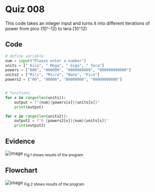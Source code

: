 # Quiz 008
This code takes an integer input and turns it into different iterations of power from pico (10^-12) to tera (10^12)

## Code

```py
# define variable
num = input("Please enter a number")
units = [" Kilo", " Mega", " Giga", " Tera"]
powers = ["000", "000000", "0000000000", "000000000000"]
units2 = ["Mili", "Micro", "Nano", "Pico"]
powers2 = ["00", "00000", "00000000", "00000000000"]


# functions
for x in range(len(units)):
    output = f"{num}{powers[x]}{units[x]}"
    print(output)

for x in range(len(units2)):
    output2 = f"0.{powers2[x]}{num}{units[x]}"
    print(output2)
```

## Evidence
![image](https://github.com/Amine-Itani/Unit-1/assets/123438294/1ea71709-6db4-4609-ac4f-13b695e31081)
<sub>Fig.1 shows results of the program

## Flowchart
![image](https://github.com/Amine-Itani/Unit-1/assets/123438294/ba25b07b-22ea-42a6-a7fa-41ac995d84d8)
<sub>Fig.2 shows results of the program
